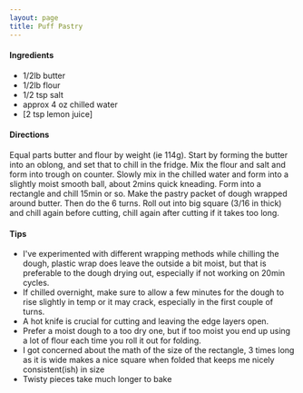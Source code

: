 ```yaml
---
layout: page
title: Puff Pastry
---
```


#### Ingredients
- 1/2lb butter
- 1/2lb flour
- 1/2 tsp salt
- approx 4 oz chilled water
- [2 tsp lemon juice]

#### Directions
Equal parts butter and flour by weight (ie 114g).
Start by forming the butter into an oblong, and set that to chill in the fridge.
Mix the flour and salt and form into trough on counter. Slowly mix in the chilled water and form into a slightly moist smooth ball, about 2mins quick kneading. Form into a rectangle and chill 15min or so. 
Make the pastry packet of dough wrapped around butter. Then do the 6 turns. 
Roll out into big square (3/16 in thick) and chill again before cutting, chill again after cutting if it takes too long.

#### Tips
- I've experimented with different wrapping methods while chilling the dough, plastic wrap does leave the outside a bit moist, but that is preferable to the dough drying out, especially if not working on 20min cycles.
- If chilled overnight, make sure to allow a few minutes for the dough to rise slightly in temp or it may crack, especially in the first couple of turns.
- A hot knife is crucial for cutting and leaving the edge layers open.
- Prefer a moist dough to a too dry one, but if too moist you end up using a lot of flour each time you roll it out for folding. 
- I got concerned about the math of the size of the rectangle, 3 times long as it is wide makes a nice square when folded that keeps me nicely consistent(ish) in size
- Twisty pieces take much longer to bake